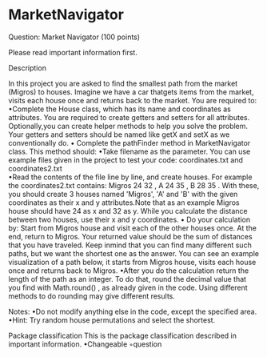 # MarketNavigator 

Question: Market Navigator (100 points) 

Please read important information first. 


Description

In this project you are asked to find the smallest path from the market (Migros) to houses. Imagine we have a car thatgets items from the market, visits each house once and returns back to the market. You are required to: 
•Complete the  House  class, which has its name and coordinates as attributes. You are required to create getters and setters for all attributes. Optionally,you can create helper methods to help you solve the problem. Your getters and setters should be named like  getX  and  setX  as we conventionally do.
• Complete the  pathFinder  method in  MarketNavigator  class. This method should: 
•Take filename as the parameter. You can use example files given in the project to test your code:  coordinates.txt  and  coordinates2.txt  
•Read the contents of the file line by line, and create houses. For example the coordinates2.txt contains:  Migros 24 32 ,  A 24 35 ,  B 28 35 . With these, you should create 3 houses named 'Migros', 'A' and 'B' with the given coordinates as their x and y attributes.Note that as an example Migros house should have 24 as x and 32 as y. While you calculate the distance between two houses, use their x and y coordinates. 
• Do your calculation by: Start from Migros house and visit each of the other houses once. At the end, return to Migros. Your returned value should be the sum of distances that you have traveled. Keep inmind that you can find many different such paths, but we want the shortest one as the answer. You can see an example visualization of a path below, it starts from Migros house, visits each house once and returns back to Migros. 
•After you do the calculation return the length of the path as an integer. To do that, round the decimal value that you find with  Math.round() , as already given in the code. Using different methods to do rounding may give different results. 



Notes: 
•Do not modify anything else in the code, except the specified area.
•Hint: Try random house permutations and select the shortest.



Package classification
This is the package classification described in important information. •Changeable ◦question

